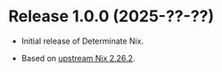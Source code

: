 # Release 1.0.0 (2025-??-??)

* Initial release of Determinate Nix.

* Based on [upstream Nix 2.26.2](../release-notes/rl-2.26.md).
